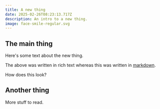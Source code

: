```yaml
---
title: A new thing
date: 2025-02-26T08:23:13.717Z
description: An intro to a new thing.
image: face-smile-regular.svg
---
```

## The main thing

Here's some text about the new thing.

The above was written in rich text whereas this was written in [markdown](https://en.wikipedia.org/wiki/Markdown).

How does this look?

## Another thing

More stuff to read.